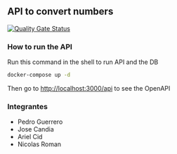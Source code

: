 ## API to convert numbers

[![Quality Gate Status](https://sonarcloud.io/api/project_badges/measure?project=pedroguerrero_api-conv&metric=alert_status)](https://sonarcloud.io/summary/new_code?id=pedroguerrero_api-conv)

### How to run the API

Run this command in the shell to run API and the DB

```bash
docker-compose up -d
```

Then go to [http://localhost:3000/api](http://localhost:3000/api) to see the OpenAPI

### Integrantes

- Pedro Guerrero
- Jose Candia
- Ariel Cid
- Nicolas Roman
